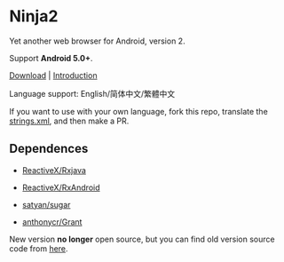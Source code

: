 Ninja2
===

Yet another web browser for Android, version 2.

Support **Android 5.0+**.

[Download](https://github.com/mthli/Ninja2/releases "mthli/Ninja2/releases") | [Introduction](http://mthli.github.io/Ninja2-Introduction "Ninja2 Introduction")

Language support: English/简体中文/繁體中文

If you want to use with your own language, fork this repo, translate the [strings.xml](https://github.com/mthli/Ninja2/blob/master/strings.xml "strings.xml"), and then make a PR.

## Dependences

 - [ReactiveX/Rxjava](https://github.com/ReactiveX/RxJava "ReactiveX/RxJava")

 - [ReactiveX/RxAndroid](https://github.com/ReactiveX/RxAndroid "ReactiveX/RxAndroid")

 - [satyan/sugar](https://github.com/satyan/sugar "satyan/sugar")

 - [anthonycr/Grant](https://github.com/anthonycr/Grant "anthonycr/Grant")

New version **no longer** open source, but you can find old version source code from [here](https://github.com/mthli/Ninja "mthli/Ninja").